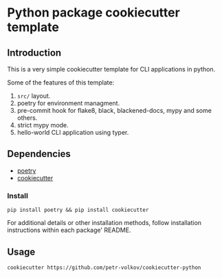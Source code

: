 # Python package cookiecutter template

## Introduction
This is a very simple cookiecutter template for CLI applications in python.

Some of the features of this template:

1) ```src/``` layout.
2) poetry for environment managment.
3) pre-commit hook for flake8, black, blackened-docs, mypy and some others.
4) strict mypy mode.
5) hello-world CLI application using typer.

## Dependencies

  - [poetry](https://github.com/python-poetry/poetry)
  - [cookiecutter](https://github.com/cookiecutter/cookiecutter)

### Install

```pip install poetry && pip install cookiecutter```

For additional details or other installation methods, follow installation instructions within each package' README.

## Usage

```cookiecutter https://github.com/petr-volkov/cookiecutter-python```

